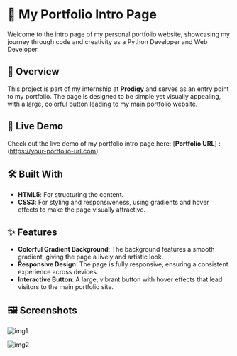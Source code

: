 # 🎨 My Portfolio Intro Page

Welcome to the intro page of my personal portfolio website, showcasing my journey through code and creativity as a Python Developer and Web Developer.

## 🌟 Overview

This project is part of my internship at **Prodigy** and serves as an entry point to my portfolio. The page is designed to be simple yet visually appealing, with a large, colorful button leading to my main portfolio website.

## 🔗 Live Demo

Check out the live demo of my portfolio intro page here: [**Portfolio URL**] : (https://your-portfolio-url.com)

## 🛠️ Built With

- **HTML5**: For structuring the content.
- **CSS3**: For styling and responsiveness, using gradients and hover effects to make the page visually attractive.

## ✨ Features

- **Colorful Gradient Background**: The background features a smooth gradient, giving the page a lively and artistic look.
- **Responsive Design**: The page is fully responsive, ensuring a consistent experience across devices.
- **Interactive Button**: A large, vibrant button with hover effects that lead visitors to the main portfolio site.

## 🖼️ Screenshots

![img1](https://github.com/user-attachments/assets/c8184622-6644-4894-ba41-48031554bb44)


![img2](https://github.com/user-attachments/assets/86bb2049-47bf-4dfa-bd3f-3846aca86289)

